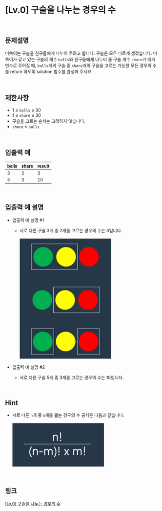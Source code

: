 # [Lv.0] 구슬을 나누는 경우의 수

<br>

## 문제설명
머쓱이는 구슬을 친구들에게 나누어 주려고 합니다. 구슬은 모두 다르게 생겼습니다. 머쓱이가 갖고 있는 구슬의 개수 `balls`와 친구들에게 나누어 줄 구슬 개수 `share`가 매개변수로 주어질 때, `balls`개의 구슬 중 `share`개의 구슬을 고르는 가능한 모든 경우의 수를 return 하도록 solution 함수를 완성해 주세요.

<br>

## 제한사항
- 1 ≤ `balls` ≤ 30
- 1 ≤ `share` ≤ 30
- 구슬을 고르는 순서는 고려하지 않습니다.
- `share` ≤ `balls`

<br>

## 입출력 예
| balls | share | result |
|---|---|---|
| 3 | 2 | 3 |
| 5 | 3 | 10 |

<br>

## 입출력 예 설명
- 입출력 예 설명 #1
    - 서로 다른 구슬 3개 중 2개를 고르는 경우의 수는 3입니다.
    <br><br><img src="image/1.png" width="300" />

- 입출력 예 설명 #2
    - 서로 다른 구슬 5개 중 3개를 고르는 경우의 수는 10입니다.

<br>

## Hint
- 서로 다른 `n`개 중 `m`개를 뽑는 경우의 수 공식은 다음과 같습니다.
<br><br><img src="image/2.png" width="300" />

<br>

## 링크
[[Lv.0] 구슬을 나누는 경우의 수](https://school.programmers.co.kr/learn/courses/30/lessons/120840)

